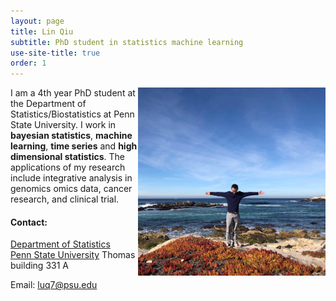 ```yaml
---
layout: page
title: Lin Qiu
subtitle: PhD student in statistics machine learning
use-site-title: true
order: 1
---
```

<img align="right" src="/image/ca.png" alt="" width="300">

I am a 4th year PhD student at the Department of Statistics/Biostatistics at Penn State University. I work in **bayesian statistics**, **machine learning**, **time series** and **high dimensional statistics**. The applications of my research include integrative analysis in genomics omics data, cancer research, and clinical trial. 

#### Contact:
[Department of Statistics](https://science.psu.edu/stat)  
[Penn State University](https://www.psu.edu)
 Thomas building 331 A


Email: luq7@psu.edu

